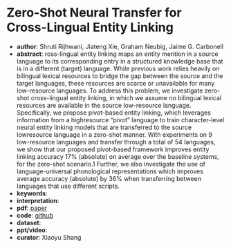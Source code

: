 # Zero-Shot Neural Transfer for Cross-Lingual Entity Linking 
- **author**: Shruti Rijhwani, Jiateng Xie, Graham Neubig, Jaime G. Carbonell  
- **abstract**: ross-lingual entity linking maps an entity mention in a source language to its corresponding entry in a structured knowledge base that is in a different (target) language. While previous work relies heavily on bilingual lexical resources to bridge the gap between the source and the target languages, these resources are scarce or unavailable for many low-resource languages. To address this problem, we investigate zero-shot cross-lingual entity linking, in which we assume no bilingual lexical resources are available in the source low-resource language. Specifically, we propose pivot-based
entity linking, which leverages information from a highresource “pivot” language to train character-level neural entity linking models that are transferred to the source lowresource language in a zero-shot manner. With experiments on 9 low-resource languages and transfer through a total of
54 languages, we show that our proposed pivot-based framework improves entity linking accuracy 17% (absolute) on average over the baseline systems, for the zero-shot scenario.1 Further, we also investigate the use of language-universal phonological representations which improves average accuracy (absolute) by 36% when transferring between languages that use different scripts.
- **keywords**: 
- **interpretation**: 
- **pdf**: [paper](https://www.aaai.org/ojs/index.php/AAAI/article/view/4670/4548)
- **code**: [github](https://github.com/neulab/pivot-based-entity-linking)
- **dataset**: 
- **ppt/video**:
- **curator**: Xiaoyu Shang
